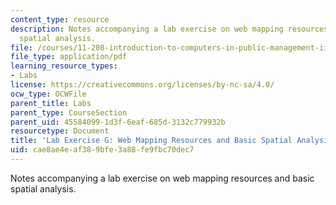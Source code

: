 ```yaml
---
content_type: resource
description: Notes accompanying a lab exercise on web mapping resources and basic
  spatial analysis.
file: /courses/11-208-introduction-to-computers-in-public-management-ii-january-iap-2002/cae8ae4eaf389bfe3a88fe9fbc70dec7_notes07.pdf
file_type: application/pdf
learning_resource_types:
- Labs
license: https://creativecommons.org/licenses/by-nc-sa/4.0/
ocw_type: OCWFile
parent_title: Labs
parent_type: CourseSection
parent_uid: 45584099-1d3f-6eaf-685d-3132c779932b
resourcetype: Document
title: 'Lab Exercise G: Web Mapping Resources and Basic Spatial Analysis'
uid: cae8ae4e-af38-9bfe-3a88-fe9fbc70dec7
---
```

Notes accompanying a lab exercise on web mapping resources and basic spatial analysis.